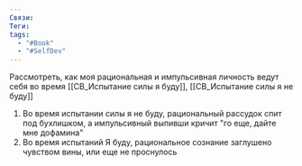 ```yaml
---
Связи: 
Теги: 
tags:
  - "#Book"
  - "#SelfDev"
---
```

Рассмотреть, как моя рациональная и импульсивная личность ведут себя во время [[СВ_Испытание силы я буду]], [[СВ_Испытание силы я не буду]]

1) Во время испытании силы я не буду, рациональный рассудок спит под бухлишком, а импульсивный выпивши кричит "го еще, дайте мне дофамина"
2) Во время испытаний Я буду, рациональное сознание заглушено чувством вины, или еще не проснулось